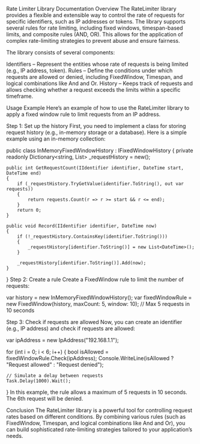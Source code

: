 
Rate Limiter Library Documentation
Overview
The RateLimiter library provides a flexible and extensible way to control the rate of requests for specific identifiers, such as IP addresses or tokens. The library supports several rules for rate limiting, including fixed windows, timespan-based limits, and composite rules (AND, OR). This allows for the application of complex rate-limiting strategies to prevent abuse and ensure fairness.

The library consists of several components:

Identifiers – Represent the entities whose rate of requests is being limited (e.g., IP address, token).
Rules – Define the conditions under which requests are allowed or denied, including FixedWindow, Timespan, and logical combinations like And and Or.
History – Keeps track of requests and allows checking whether a request exceeds the limits within a specific timeframe.

Usage Example
Here’s an example of how to use the RateLimiter library to apply a fixed window rule to limit requests from an IP address.

Step 1: Set up the history
First, you need to implement a class for storing request history (e.g., in-memory storage or a database). Here is a simple example using an in-memory collection:


public class InMemoryFixedWindowHistory : IFixedWindowHistory
{
    private readonly Dictionary<string, List<DateTime>> _requestHistory = new();

    public int GetRequestCount(IIdentifier identifier, DateTime start, DateTime end)
    {
        if (_requestHistory.TryGetValue(identifier.ToString(), out var requests))
        {
            return requests.Count(r => r >= start && r <= end);
        }
        return 0;
    }

    public void Record(IIdentifier identifier, DateTime now)
    {
        if (!_requestHistory.ContainsKey(identifier.ToString()))
        {
            _requestHistory[identifier.ToString()] = new List<DateTime>();
        }

        _requestHistory[identifier.ToString()].Add(now);
    }
}
Step 2: Create a rule
Create a FixedWindow rule to limit the number of requests:


var history = new InMemoryFixedWindowHistory();
var fixedWindowRule = new FixedWindow(history, maxCount: 5, window: 10); // Max 5 requests in 10 seconds



Step 3: Check if requests are allowed
Now, you can create an identifier (e.g., IP address) and check if requests are allowed:


var ipAddress = new IpAddress("192.168.1.1");

for (int i = 0; i < 6; i++)
{
    bool isAllowed = fixedWindowRule.Check(ipAddress);
    Console.WriteLine(isAllowed ? "Request allowed" : "Request denied");

    // Simulate a delay between requests
    Task.Delay(1000).Wait();
}
In this example, the rule allows a maximum of 5 requests in 10 seconds. The 6th request will be denied.

Conclusion
The RateLimiter library is a powerful tool for controlling request rates based on different conditions. By combining various rules (such as FixedWindow, Timespan, and logical combinations like And and Or), you can build sophisticated rate-limiting strategies tailored to your application’s needs.
